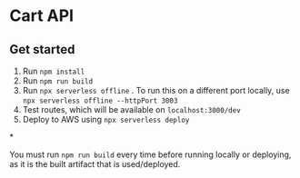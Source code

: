 # Cart API

## Get started

1. Run `npm install`
2. Run `npm run build`
3. Run `npx serverless offline`
   . To run this on a different port locally, use `npx serverless offline --httpPort 3003`
4. Test routes, which will be available on `localhost:3000/dev`
5. Deploy to AWS using `npx serverless deploy`

\*

You must run `npm run build` every time before running locally or deploying, as it is the built artifact that is used/deployed.
